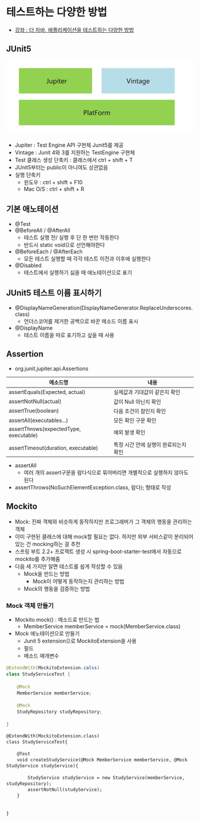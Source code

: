 # 테스트하는 다양한 방법

- [강좌 : 더 자바, 애플리케이션을 테스트하는 다양한 방법](https://www.inflearn.com/course/the-java-application-test)



## JUnit5

![image1](./img/image1.jpg)

- Jupiter : Test Engine API 구현체 Junit5를   제공
- Vintage : Junit 4와 3를 지원하는 TestEngine 구현체
- Test 클래스 생성 단축키 : 클래스에서 ctrl + shift + T
- JUnit5부터는 public이 아니여도 상관없음
- 실행 단축키 
  - 윈도우 : ctrl + shift + F10
  - Mac O/S : ctrl + shift + R



## 기본 애노테이션

- @Test
- @BeforeAll / @AfterAll
  - 테스트 실행 전/ 실행 후 단 한 번만 작동한다
  - 반드시 static void으로 선언해야한다
- @BeforeEach / @AfterEach
  - 모든 테스트 실행할 때 각각 테스트 이전과 이후에 실행한다
- @Disabled
  - 테스트에서 실행하기 싫을 때 애노테이션으로 표기



## JUnit5 테스트 이름 표시하기

- @DisplayNameGeneration(DisplayNameGenerator.ReplaceUnderscores.class)
  - 언더스코어를 제거한 공백으로 바꾼 메소드 이름 표시
- @DisplayName
  - 테스트 이름을 따로 표기하고 싶을 때 사용

## Assertion

- org.junit.jupiter.api.Assertions

| 메소드명                               | 내용                                  |
| -------------------------------------- | ------------------------------------- |
| assertEquals(Expected, actual)         | 실제값과 기대값이 같은지 확인         |
| assertNotNull(actual)                  | 값이 Null 아닌지 확인                 |
| assertTrue(boolean)                    | 다음 조건이 참인지 확인               |
| assertAll(executables...)              | 모든 확인 구문 확인                   |
| assertThrows(expectedType, executable) | 예외 발생 확인                        |
| assertTimeout(duration, executable)    | 특정 시간 안에 실행이 완료되는지 확인 |

- assertAll 
  - 여러 개의 assert구문을 람다식으로 묶어버리면 개별적으로 실행하지 않아도 된다
- assertThrows(NoSuchElementException.class, 람다); 형태로 작성







## Mockito

- Mock: 진짜 객체와 비슷하게 동작하지만 프로그래머가 그 객체의 행동을 관리하는 객체
- 이미 구현된 클래스에 대해 mock할 필요는 없다. 하지만 외부 서비스같이 분리되어있는 건 mocking하는 걸 추천
- 스프링 부트 2.2+ 프로젝트 생성 시 spring-boot-starter-test에서 자동으로  mockito를 추가해줌
- 다음 세 가지만 알면 테스트를 쉽게 작성할 수 있음
  - Mock을 만드는 방법
    - Mock이 어떻게 동작하는지 관리하는 방법
  - Mock의 행동을 검증하는 방법

###  Mock 객체 만들기

- Mockito.mock() : 메소드로 만드는 법
  - MemberService memberService = mock(MemberService.class)
- Mock 애노테이션으로 만들기
  - Junit 5 extension으로 MockitoExtension을 사용
  - 필드
  - 메소드 매개변수

```java
@ExtendWith(MockitoExtension.calss)
class StudyServiceTest {
	
	@Mock 
	MemberService memberService;
	
	@Mock
	StudyRepository studyRepository;
	
}
```



```
@ExtendWith(MockitoExtension.class)
class StudyServiceTest{
	
	@Test
	void createStudyService(@Mock MemberService memberService, @Mock StudyService studyService){
		
		StudyService studyService = new StudyService(memberService, studyRepository);
		assertNotNull(studyService);
	}
	

}
```